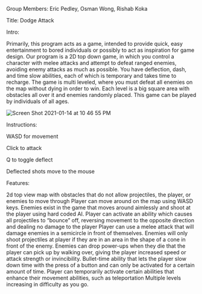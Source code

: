 Group Members: Eric Pedley, Osman Wong, Rishab Koka

Title: 
Dodge Attack

Intro:

Primarily, this program acts as a game, intended to provide quick, easy entertainment to bored individuals or possibly to act as inspiration for game design. Our program is a 2D top down game, in which you control a character with melee attacks and attempt to defeat ranged enemies, avoiding enemy attacks as much as possible. You have deflection, dash, and time slow abilities, each of which is temporary and takes time to recharge. The game is multi leveled, where you must defeat all enemies on the map without dying in order to win. Each level is a big square area with obstacles all over it and enemies randomly placed. This game can be played by individuals of all ages.


![Screen Shot 2021-01-14 at 10 46 55 PM](https://user-images.githubusercontent.com/50178083/104691149-8cbc7980-56ba-11eb-98ab-25a2233ce41b.png)


Instructions:

WASD for movement

Click to attack

Q to toggle deflect

Deflected shots move to the mouse


Features:

2d top view map with obstacles that do not allow projectiles, the player, or enemies to move through
Player can move around on the map using WASD keys. 
Enemies exist in the game that moves around aimlessly and shoot at the player using hard coded AI.
Player can activate an ability which causes all projectiles to “bounce” off, reversing movement to the opposite direction and dealing no damage to the player
Player can use a melee attack that will damage enemies in a semicircle in front of themselves.
Enemies will only shoot projectiles at player if they are in an area in the shape of a cone in front of the enemy.
Enemies can drop power-ups when they die that the player can pick up by walking over, giving the player increased speed or attack strength or invincibility.
Bullet-time ability that lets the player slow down time with the press of a button and can only be activated for a certain amount of time.
Player can temporarily activate certain abilities that enhance their movement abilities, such as teleportation
Multiple levels increasing in difficulty as you go.
